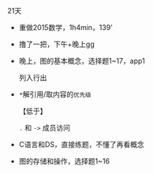 21天

*	重做2015数学，1h4min，139'

*	撸了一把，下午+晚上gg

*	晚上，图的基本概念，选择题1~17，app1

	列入行出

*	`*`解引用/取内容的`优先级`

	【低于】

	`.` 和 `->` 成员访问

*	C语言和DS，直接练题，不懂了再看概念

*	图的存储和操作，选择题1~16
